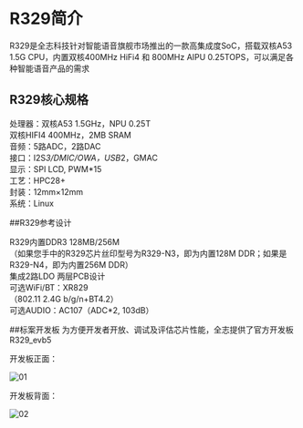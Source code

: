 # R329简介

R329是全志科技针对智能语音旗舰市场推出的一款高集成度SoC，搭载双核A53 1.5G CPU，内置双核400MHz HiFi4 和 800MHz AIPU 0.25TOPS，可以满足各种智能语音产品的需求

## R329核心规格

处理器：双核A53 1.5GHz，NPU 0.25T  
双核HIFI4 400MHz，2MB SRAM   
音频：5路ADC，2路DAC  
接口：I2S*3/DMIC/OWA，USB*2，GMAC   
显示：SPI LCD, PWM*15   
工艺：HPC28+   
封装：12mm×12mm  
系统：Linux  

##R329参考设计

R329内置DDR3 128MB/256M  
（如果您手中的R329芯片丝印型号为R329-N3，即为内置128M DDR；如果是R329-N4，即为内置256M DDR）  
集成2路LDO 两层PCB设计  
可选WiFi/BT：XR829   
（802.11 2.4G b/g/n+BT4.2）   
可选AUDIO：AC107（ADC*2, 103dB）

##标案开发板
为方便开发者开放、调试及评估芯片性能，全志提供了官方开发板R329_evb5

开发板正面：

![01](assets\img\r329_evb5_front.png)

开发板背面：

![02](assets\img\r329_evb5_back.png)